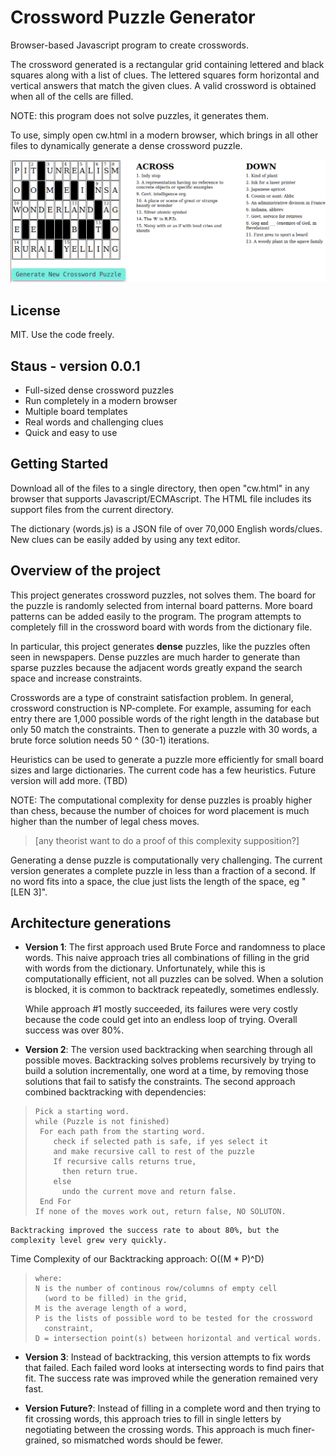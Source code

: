 # Crossword Puzzle Generator

Browser-based Javascript program to create crosswords.

The crossword generated is a rectangular grid containing lettered and black squares along with a list of clues. 
The lettered squares form horizontal and vertical answers that match the given clues.
A valid crossword is obtained when all of the cells are filled.

NOTE: this program does not solve puzzles, it generates them.

To use, simply open cw.html in a modern browser, which brings in all other files to dynamically generate a dense crossword puzzle.

![filled crossword](filled_crossword.png)

## License
MIT. Use the code freely.

## Staus - version 0.0.1
- Full-sized dense crossword puzzles
- Run completely in a modern browser
- Multiple board templates
- Real words and challenging clues
- Quick and easy to use

## Getting Started
Download all of the files to a single directory, then open "cw.html" in any browser that supports Javascript/ECMAscript.
The HTML file includes its support files from the current directory.

The dictionary (words.js) is a JSON file of over 70,000 English words/clues.
New clues can be easily added by using any text editor.

## Overview of the project

This project generates crossword puzzles, not solves them.
The board for the puzzle is randomly selected from internal board patterns.
More board patterns can be added easily to the program.
The program attempts to completely fill in the crossword board with words from the dictionary file.

In particular, this project generates **dense** puzzles, like the puzzles often seen in newspapers.
Dense puzzles are much harder to generate than sparse puzzles because the adjacent words greatly expand the search space and increase constraints.

Crosswords are a type of constraint satisfaction problem.
In general, crossword construction is NP-complete.
For example, assuming for each entry there are 1,000 possible words of the right length in the database but only 50 match the constraints.
Then to generate a puzzle with 30 words, a brute force solution needs 50 ^ (30-1) iterations.

Heuristics can be used to generate a puzzle more efficiently for small board sizes and large dictionaries.
The current code has a few heuristics.
Future version will add more. (TBD)

NOTE: The computational complexity for dense puzzles is proably higher than chess, because the number of choices for word placement is much higher than the number of legal chess moves.
> [any theorist want to do a proof of this complexity supposition?]

Generating a dense puzzle is computationally very challenging.
The current version generates a complete puzzle in less than a fraction of a second.
If no word fits into a space, the clue just lists the length of the space, eg "[LEN 3]".

## Architecture generations

  * **Version 1**:
The first approach used Brute Force and randomness to place words.
This naive approach tries all combinations of filling in the grid with words from the dictionary.
Unfortunately, while this is computationally efficient, not all puzzles can be solved.
When a solution is blocked, it is common to backtrack repeatedly, sometimes endlessly.

    While approach #1 mostly succeeded, its failures were very costly
because the code could get into an endless loop of trying.
Overall success was over 80%.

 * **Version 2**:
The version used backtracking when searching through all possible moves.
Backtracking solves problems recursively by trying to build a solution incrementally, one word at a time, by removing those solutions that fail to satisfy the constraints.
The second approach combined backtracking with dependencies:
>     Pick a starting word.
>     while (Puzzle is not finished)
>      For each path from the starting word.
>         check if selected path is safe, if yes select it
>         and make recursive call to rest of the puzzle
>         If recursive calls returns true,
>           then return true.
>         else
>           undo the current move and return false.
>      End For
>     If none of the moves work out, return false, NO SOLUTON.

    Backtracking improved the success rate to about 80%, but the complexity level grew very quickly.
Time Complexity of our Backtracking approach: O((M * P)^D)
>     where:
>     N is the number of continous row/columns of empty cell
>       (word to be filled) in the grid,
>     M is the average length of a word,
>     P is the lists of possible word to be tested for the crossword
>       constraint,
>     D = intersection point(s) between horizontal and vertical words.

 * **Version 3**:
Instead of backtracking, this version attempts to fix words that failed.
Each failed word looks at intersecting words to find pairs that fit.
The success rate was improved while the generation remained very fast.

 * **Version Future?**:
Instead of filling in a complete word and then trying to fit crossing words, this approach tries to fill in single letters by negotiating between the crossing words.
This approach is much finer-grained, so mismatched words should be fewer.



